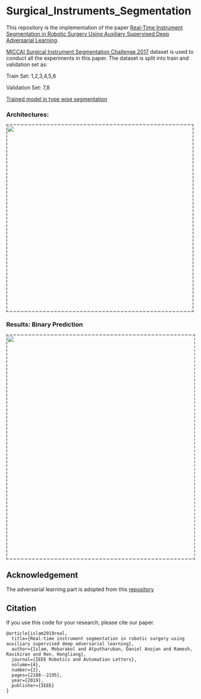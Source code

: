 # Surgical_Instruments_Segmentation
This repository is the implementation of the paper [Real-Time Instrument Segmentation in Robotic Surgery Using Auxiliary Supervised Deep Adversarial Learning](https://ieeexplore.ieee.org/abstract/document/8648150).


[MICCAI Surgical Instrument Segmentation Challenge 2017](https://endovissub2017-roboticinstrumentsegmentation.grand-challenge.org/)
dataset is used to conduct all the experiments in this paper. The dataset is split into train and validation set as:

Train Set: 1,2,3,4,5,6

Validation Set: 7,8 

[Trained model in type wise segmentation](https://drive.google.com/file/d/10s1NQhbJsEUDsrax7MvQWQUwOwSucsDi/view?usp=sharing) 

### Architectures:
<img align='center' style="border-color:gray;border-width:2px;border-style:dashed"   src='figures/Proposed_Architecture.png' padding='5px' height="500px"></img>


### Results: Binary Prediction
<img align='center' style="border-color:gray;border-width:2px;border-style:dashed"   src='figures/results.png' padding='5px' height="600px"></img>

## Acknowledgement
The adversarial learning part is adopted from this [repository](https://github.com/hfslyc/AdvSemiSeg)

## Citation
If you use this code for your research, please cite our paper.

```
@article{islam2019real,
  title={Real-time instrument segmentation in robotic surgery using auxiliary supervised deep adversarial learning},
  author={Islam, Mobarakol and Atputharuban, Daniel Anojan and Ramesh, Ravikiran and Ren, Hongliang},
  journal={IEEE Robotics and Automation Letters},
  volume={4},
  number={2},
  pages={2188--2195},
  year={2019},
  publisher={IEEE}
}
```

